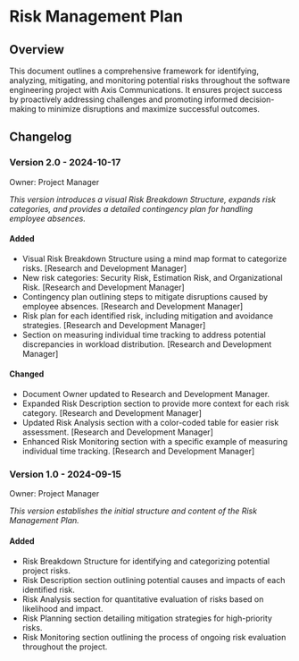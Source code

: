 # Risk Management Plan

## Overview

This document outlines a comprehensive framework for identifying, analyzing, mitigating, and monitoring potential risks throughout the software engineering project with Axis Communications. It ensures project success by proactively addressing challenges and promoting informed decision-making to minimize disruptions and maximize successful outcomes.

## Changelog

### Version 2.0 - 2024-10-17

Owner: Project Manager

_This version introduces a visual Risk Breakdown Structure, expands risk categories, and provides a detailed contingency plan for handling employee absences._

#### Added

- Visual Risk Breakdown Structure using a mind map format to categorize risks. [Research and Development Manager]
- New risk categories: Security Risk, Estimation Risk, and Organizational Risk. [Research and Development Manager]
- Contingency plan outlining steps to mitigate disruptions caused by employee absences. [Research and Development Manager]
- Risk plan for each identified risk, including mitigation and avoidance strategies. [Research and Development Manager]
- Section on measuring individual time tracking to address potential discrepancies in workload distribution. [Research and Development Manager]

#### Changed

- Document Owner updated to Research and Development Manager.
- Expanded Risk Description section to provide more context for each risk category. [Research and Development Manager]
- Updated Risk Analysis section with a color-coded table for easier risk assessment. [Research and Development Manager]
- Enhanced Risk Monitoring section with a specific example of measuring individual time tracking. [Research and Development Manager]

### Version 1.0 - 2024-09-15

Owner: Project Manager

_This version establishes the initial structure and content of the Risk Management Plan._

#### Added

- Risk Breakdown Structure for identifying and categorizing potential project risks.
- Risk Description section outlining potential causes and impacts of each identified risk.
- Risk Analysis section for quantitative evaluation of risks based on likelihood and impact.
- Risk Planning section detailing mitigation strategies for high-priority risks.
- Risk Monitoring section outlining the process of ongoing risk evaluation throughout the project.
